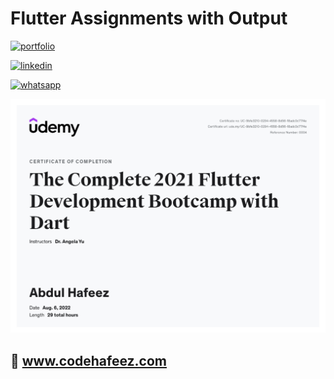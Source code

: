 # Flutter Assignments with Output

[![portfolio](https://img.shields.io/badge/my_portfolio-000?style=for-the-badge&logo=ko-fi&logoColor=white)](https://www.codehafeez.com/)

[![linkedin](https://img.shields.io/badge/linkedin-0A66C2?style=for-the-badge&logo=linkedin&logoColor=white)](https://www.linkedin.com/in/codehafeez/)

[![whatsapp](https://img.shields.io/badge/whatsapp-GREEN?style=for-the-badge&logo=whatsapp&logoColor=white)](https://api.whatsapp.com/send?phone=923123349398)


![](https://raw.githubusercontent.com/codehafeez/Flutter-Assignments-And-Notes/main/Flutter-Certificate-Udemy.png.png)


## 🔗 www.codehafeez.com

